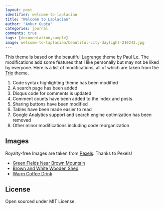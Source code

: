 ```yaml
---
layout: post
identifier: welcome-to-laplacian
title: "Welcome to Laplacian"
author: "Ankur Gupta"
categories: journal
comments: true
tags: [documentation,sample]
image: welcome-to-laplacian/beautiful-city-daylight-210243.jpg
---
```


This theme is based on the beautiful [Lagrange](https://github.com/LeNPaul/Lagrange) theme
by Paul Le. The modifications add some features that I like personally but may not be liked by
everyone. Here is a list of modifications, all of which are taken from the
[Trio](https://github.com/ankur-gupta/trio) theme.

1. Code syntax highlighting theme has been modified
2. A search page has been added
3. Disqus code for comments is updated
4. Comment counts have been added to the index and posts
5. Sharing buttons have been modified
6. Tables have been made easier to read
7. Google Analytics support and search engine optimization has been removed
8. Other minor modifications including code reorganization


## Images
Royalty-free Images are taken from [Pexels](https://www.pexels.com). Thanks to Pexels!

* [Green Fields Near Brown Mountain](https://www.pexels.com/photo/green-fields-near-brown-mountain-210243/)
* [Brown and White Wooden Shed](https://www.pexels.com/photo/brown-and-white-wooden-shed-2104153/)
* [Warm Coffee Drink](https://www.pexels.com/photo/warm-coffee-drink-1684151/)


## License
Open sourced under MIT License.


